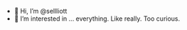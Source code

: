 - 👋 Hi, I’m @sellliott
- 👀 I’m interested in ... everything. Like really.  Too curious.


<!---
sellliott/sellliott is a ✨ special ✨ repository because its `README.md` (this file) appears on your GitHub profile.
You can click the Preview link to take a look at your changes.
--->

